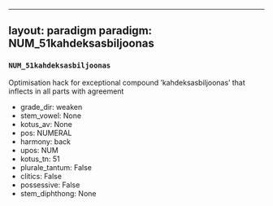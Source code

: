 
---
layout: paradigm
paradigm: NUM_51kahdeksasbiljoonas
---
### ` NUM_51kahdeksasbiljoonas `

Optimisation hack for exceptional compound ’kahdeksasbiljoonas’ that inflects in all parts with agreement
* grade_dir: weaken
* stem_vowel: None
* kotus_av: None
* pos: NUMERAL
* harmony: back
* upos: NUM
* kotus_tn: 51
* plurale_tantum: False
* clitics: False
* possessive: False
* stem_diphthong: None
